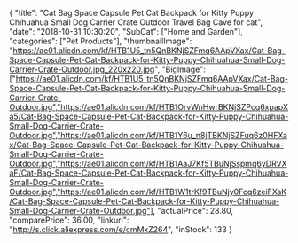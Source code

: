 {
	"title": "Cat Bag Space Capsule  Pet Cat Backpack for Kitty Puppy Chihuahua Small Dog Carrier Crate Outdoor Travel Bag Cave for cat",
	"date": "2018-10-31 10:30:20",
	"SubCat": ["Home and Garden"],
	"categories": ["Pet Products"],
	"thumbnailImage": "https://ae01.alicdn.com/kf/HTB1U5_tn5QnBKNjSZFmq6AApVXax/Cat-Bag-Space-Capsule-Pet-Cat-Backpack-for-Kitty-Puppy-Chihuahua-Small-Dog-Carrier-Crate-Outdoor.jpg_220x220.jpg",
	"BigImage": ["https://ae01.alicdn.com/kf/HTB1U5_tn5QnBKNjSZFmq6AApVXax/Cat-Bag-Space-Capsule-Pet-Cat-Backpack-for-Kitty-Puppy-Chihuahua-Small-Dog-Carrier-Crate-Outdoor.jpg","https://ae01.alicdn.com/kf/HTB1OrvWnHwrBKNjSZPcq6xpapXa5/Cat-Bag-Space-Capsule-Pet-Cat-Backpack-for-Kitty-Puppy-Chihuahua-Small-Dog-Carrier-Crate-Outdoor.jpg","https://ae01.alicdn.com/kf/HTB1Y6u_n8jTBKNjSZFuq6z0HFXax/Cat-Bag-Space-Capsule-Pet-Cat-Backpack-for-Kitty-Puppy-Chihuahua-Small-Dog-Carrier-Crate-Outdoor.jpg","https://ae01.alicdn.com/kf/HTB1AaJ7Kf5TBuNjSspmq6yDRVXaF/Cat-Bag-Space-Capsule-Pet-Cat-Backpack-for-Kitty-Puppy-Chihuahua-Small-Dog-Carrier-Crate-Outdoor.jpg","https://ae01.alicdn.com/kf/HTB1W1trKf9TBuNjy0Fcq6zeiFXaK/Cat-Bag-Space-Capsule-Pet-Cat-Backpack-for-Kitty-Puppy-Chihuahua-Small-Dog-Carrier-Crate-Outdoor.jpg"],
	"actualPrice": 28.80,
	"comparePrice": 36.00,
	"linkurl": "http://s.click.aliexpress.com/e/cmMxZ264",
	"inStock": 133
}
